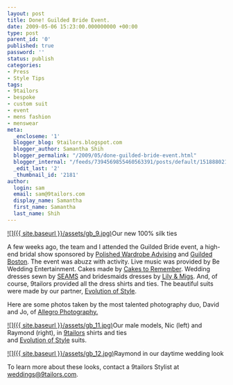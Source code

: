 ```yaml
---
layout: post
title: Done! Guilded Bride Event.
date: 2009-05-06 15:23:00.000000000 +00:00
type: post
parent_id: '0'
published: true
password: ''
status: publish
categories:
- Press
- Style Tips
tags:
- 9tailors
- bespoke
- custom suit
- event
- mens fashion
- menswear
meta:
  _encloseme: '1'
  blogger_blog: 9tailors.blogspot.com
  blogger_author: Samantha Shih
  blogger_permalink: "/2009/05/done-guilded-bride-event.html"
  blogger_internal: "/feeds/7394569855460563391/posts/default/1518880219763788291"
  _edit_last: '2'
  _thumbnail_id: '2181'
author:
  login: sam
  email: sam@9tailors.com
  display_name: Samantha
  first_name: Samantha
  last_name: Shih
---
```

[![]({{ site.baseurl }}/assets/gb_9.jpg)](http://1.bp.blogspot.com/_RlJ3L7W6dBw/SgGzQm87K1I/AAAAAAAAHew/hbBa0xkbzdA/s1600-h/gb_9.jpg)Our new 100% silk ties

A few weeks ago, the team and I attended the Guilded Bride event, a high-end bridal show sponsored by [Polished Wardrobe Advising](http://polishedadvising.com/) and [Guilded Boston](http://www.guildedboston.com/). The event was abuzz with activity. Live music was provided by Be Wedding Entertainment. Cakes made by [Cakes to Remember](http://www.cakestoremember.biz/). Wedding dresses sewn by [SEAMS](http://www.seamstheshop.com/) and bridesmaids dresses by [Lily & Migs](http://www.lilyandmigs.com/Lily_%26_Migs_Clothing_Habit.html). And, of course, 9tailors provided all the dress shirts and ties. The beautiful suits were made by our partner, [Evolution of Style](http://c11software.com/eos/).

Here are some photos taken by the most talented photography duo, David and Jo, of [Allegro Photography.](http://www.allegrophotography.com/)

[![]({{ site.baseurl }}/assets/gb_11.jpg)](http://4.bp.blogspot.com/_RlJ3L7W6dBw/SgGzYLtYC4I/AAAAAAAAHe4/8hzFfgmO5J0/s1600-h/gb_11.jpg)Our male models, Nic (left) and Raymond (right), in [9tailors](http://beta.9tailors.com/) shirts and ties  
and [Evolution of Style](http://c11software.com/eos/) suits.

[![]({{ site.baseurl }}/assets/gb_12.jpg)](http://2.bp.blogspot.com/_RlJ3L7W6dBw/SgGzGy8HeHI/AAAAAAAAHeo/PAWCIT3w73Q/s1600-h/gb_12.jpg)Raymond in our daytime wedding look

To learn more about these looks, contact a 9tailors Stylist at weddings@9tailors.com.